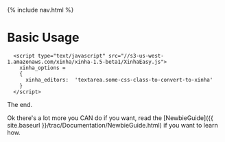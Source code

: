{% include nav.html %}

# Basic Usage

```
  <script type="text/javascript" src="//s3-us-west-1.amazonaws.com/xinha/xinha-1.5-beta1/XinhaEasy.js">
    xinha_options =
    {
      xinha_editors:  'textarea.some-css-class-to-convert-to-xinha'
    }
  </script>
```


The end.

Ok there's a lot more you CAN do if you want, read the [NewbieGuide]({{ site.baseurl }}/trac/Documentation/NewbieGuide.html) if you want to learn how.
